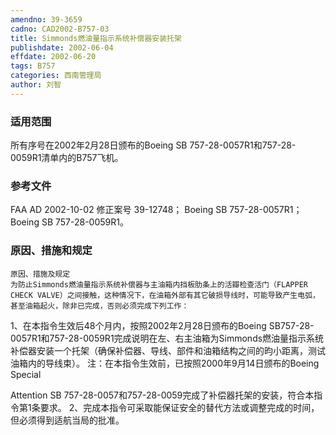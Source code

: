 ```yaml
---
amendno: 39-3659
cadno: CAD2002-B757-03
title: Simmonds燃油量指示系统补偿器安装托架
publishdate: 2002-06-04
effdate: 2002-06-20
tags: B757
categories: 西南管理局
author: 刘智
---
```


### 适用范围 
所有序号在2002年2月28日颁布的Boeing SB 757-28-0057R1和757-28-0059R1清单内的B757飞机。

### 参考文件
FAA AD 2002-10-02  修正案号 39-12748；
    Boeing SB 757-28-0057R1；
    Boeing SB 757-28-0059R1。

### 原因、措施和规定 
    原因、措施及规定 
    为防止Simmonds燃油量指示系统补偿器与主油箱内挡板肋条上的活瓣检查活门（FLAPPER CHECK VALVE）之间接触，这种情况下，在油箱外部有其它破损导线时，可能导致产生电弧，甚至油箱起火，除非已完成，否则必须完成下列工作： 
1、在本指令生效后48个月内，按照2002年2月28日颁布的Boeing SB757-28-0057R1和757-28-0059R1完成说明在左、右主油箱为Simmonds燃油量指示系统补偿器安装一个托架（确保补偿器、导线、部件和油箱结构之间的昀小距离，测试油箱内的导线束）。 
注：在本指令生效前，已按照2000年9月14日颁布的Boeing Special 
  
Attention SB 757-28-0057和757-28-0059完成了补偿器托架的安装，符合本指令第1条要求。     2、完成本指令可采取能保证安全的替代方法或调整完成的时间，但必须得到适航当局的批准。
